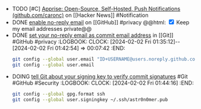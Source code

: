 - TODO [#C] [Apprise: Open-Source, Self-Hosted, Push Notifications (github.com/caronc)](https://news.ycombinator.com/item?id=39215732) on [[Hacker News]] #Notification
- DONE [enable no-reply email](https://github.com/settings/emails#backup_email_select_label) on [[GitHub]] #privacy
  @@html: <input type="checkbox" checked /> Keep my email addresses private@@
- DONE [set your no-reply email as commit email address](https://docs.github.com/account-and-profile/setting-up-and-managing-your-personal-account-on-github/managing-email-preferences/setting-your-commit-email-address#setting-your-commit-email-address-in-git) in [[Git]] #GitHub #privacy
  :LOGBOOK:
  CLOCK: [2024-02-02 Fri 01:35:12]--[2024-02-02 Fri 01:42:54] =>  00:07:42
  :END:
  ```bash
  git config --global user.email "ID+USERNAME@users.noreply.github.com"
  git config --global user.email
  ```
- DOING [tell Git about your signing key to verify commit signatures](https://docs.github.com/en/authentication/managing-commit-signature-verification/telling-git-about-your-signing-key#telling-git-about-your-ssh-key) #Git #GitHub #Security
  :LOGBOOK:
  CLOCK: [2024-02-02 Fri 01:44:16]
  :END:
  ```bash
  git config --global gpg.format ssh
  git config --global user.signingkey ~/.ssh/astr0n0mer.pub
  ```